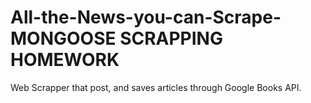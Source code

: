 # All-the-News-you-can-Scrape- MONGOOSE SCRAPPING HOMEWORK
Web Scrapper that post, and saves articles through Google Books API.
